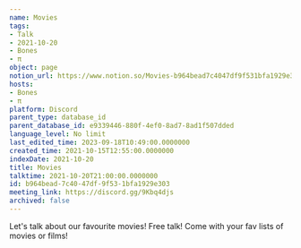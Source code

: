 ```yaml
---
name: Movies
tags:
- Talk
- 2021-10-20
- Bones
- π
object: page
notion_url: https://www.notion.so/Movies-b964bead7c4047df9f531bfa1929e303
hosts:
- Bones
- π
platform: Discord
parent_type: database_id
parent_database_id: e9339446-880f-4ef0-8ad7-8ad1f507dded
language_level: No limit
last_edited_time: 2023-09-18T10:49:00.0000000
created_time: 2021-10-15T12:55:00.0000000
indexDate: 2021-10-20
title: Movies
talktime: 2021-10-20T21:00:00.0000000
id: b964bead-7c40-47df-9f53-1bfa1929e303
meeting_link: https://discord.gg/9Kbq4djs
archived: false
---
```


Let's talk about our favourite movies!
Free talk! Come with your fav lists of movies or films!


